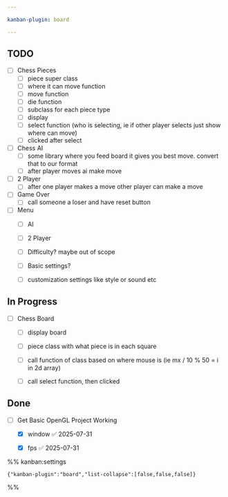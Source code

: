 ```yaml
---

kanban-plugin: board

---
```


## TODO

- [ ] Chess Pieces
	- [ ] piece super class
	- [ ] where it can move function
	- [ ] move function
	- [ ] die function
	- [ ] subclass for each piece type
	- [ ] display
	- [ ] select function (who is selecting, ie if other player selects just show where can move)
	- [ ] clicked after select
- [ ] Chess AI
	- [ ] some library where you feed board it gives you best move. convert that to our format
	- [ ] after player moves ai make move
- [ ] 2 Player
	- [ ] after one player makes a move other player can make a move
- [ ] Game Over
	- [ ] call someone a loser and have reset button
- [ ] Menu
	- [ ] AI
	- [ ] 2 Player
	- [ ] Difficulty? maybe out of scope
	- [ ] Basic settings?
	- [ ] customization settings like style or sound etc


## In Progress

- [ ] Chess Board
	- [ ] display board
	- [ ] piece class with what piece is in each square
	- [ ] call function of class based on where mouse is (ie mx / 10 % 50 = i in 2d array)
	- [ ] call select function, then clicked


## Done

- [ ] Get Basic OpenGL Project Working
	- [x] window ✅ 2025-07-31
	- [x] fps ✅ 2025-07-31




%% kanban:settings
```
{"kanban-plugin":"board","list-collapse":[false,false,false]}
```
%%